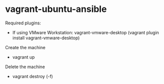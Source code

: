 # vagrant-ubuntu-ansible

Required plugins: 
- If using VMware Workstation: vagrant-vmware-desktop (vagrant plugin install vagrant-vmware-desktop)

Create the machine
- vagrant up

Delete the machine 
- vagrant destroy (-f)